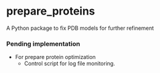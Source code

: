 # prepare_proteins
A Python package to fix PDB models for further refinement


### Pending implementation

* For prepare protein optimization
	- Control script for log file monitoring.
